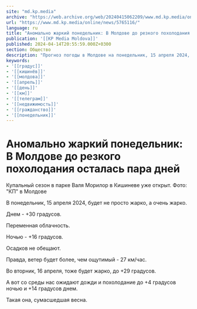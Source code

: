 ```yaml
---
site: "md.kp.media"
archive: "https://web.archive.org/web/20240415062209/www.md.kp.media/online/news/5765116/"
url: "https://www.md.kp.media/online/news/5765116/"
language: ru
title: "Аномально жаркий понедельник: В Молдове до резкого похолодания осталась пара дней"
publication: '[[KP Media Moldova]]'
published: 2024-04-14T20:55:59.000Z+0300
section: Общество
description: "Прогноз погоды в Молдове на понедельник, 15 апреля 2024, и ближайшие дни"
keywords:
- '[[градус]]'
- '[[кишинёв]]'
- '[[молдова]]'
- '[[апрель]]'
- '[[день]]'
- '[[км]]'
- '[[телеграм]]'
- '[[недвижимость]]'
- '[[гражданство]]'
- '[[понедельник]]'
---
```


# Аномально жаркий понедельник: В Молдове до резкого похолодания осталась пара дней

Купальный сезон в парке Валя Морилор в Кишиневе уже открыт. Фото: "КП" в Молдове

В понедельник, 15 апреля 2024, будет не просто жарко, а очень жарко.

Днем - +30 градусов.

Переменная облачность.

Ночью - +16 градусов.

Осадков не обещают.

Правда, ветер будет более, чем ощутимый - 27 км/час.

Во вторник, 16 апреля, тоже будет жарко, до +29 градусов.

А вот со среды нас ожидают дожди и похолодание до +4 градусов ночью и +14 градусов днем.

Такая она, сумасшедшая весна.